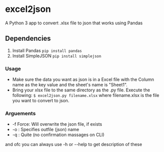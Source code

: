 # excel2json
A Python 3 app to convert .xlsx file to json that works using Pandas

## Dependencies
1. Install Pandas  `pip install pandas` 
2. Install SimpleJSON  `pip install simplejson` 

### Usage
* Make sure the data you want as json is in a Excel file with the Column name as the key value and the sheet's name is "Sheet1".
* Bring your xlsx file to the same directory as the .py file. Execute the following:
`$ excel2json.py filename.xlsx`
where filename.xlsx is the file you want to convert to json.

### Arguements
* -f Force: Will overwrite the json file, if exists
* -o : Specifies outfile (json) name
* -q : Quite (no confirmation massages on CLI)

and ofc you can always use -h or --help to get description of these 
